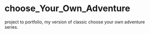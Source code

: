 # choose_Your_Own_Adventure
project to portfolio, my version of classic choose your own adventure series. 
